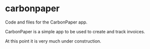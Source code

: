 # carbonpaper
Code and files for the CarbonPaper app.

CarbonPaper is a simple app to be used to create and track invoices.

At this point it is very much under construction.
